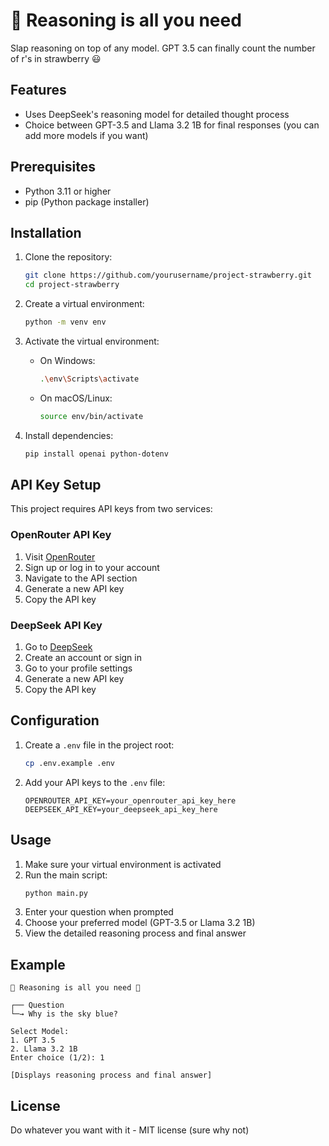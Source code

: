 # 🤖 Reasoning is all you need

Slap reasoning on top of any model. GPT 3.5 can finally count the number of r's in strawberry 😃
## Features

- Uses DeepSeek's reasoning model for detailed thought process
- Choice between GPT-3.5 and Llama 3.2 1B for final responses (you can add more models if you want)

## Prerequisites

- Python 3.11 or higher
- pip (Python package installer)

## Installation

1. Clone the repository:

   ```bash
   git clone https://github.com/yourusername/project-strawberry.git
   cd project-strawberry
   ```

2. Create a virtual environment:

   ```bash
   python -m venv env
   ```

3. Activate the virtual environment:

   - On Windows:
     ```bash
     .\env\Scripts\activate
     ```
   - On macOS/Linux:
     ```bash
     source env/bin/activate
     ```

4. Install dependencies:
   ```bash
   pip install openai python-dotenv
   ```

## API Key Setup

This project requires API keys from two services:

### OpenRouter API Key

1. Visit [OpenRouter](https://openrouter.ai/)
2. Sign up or log in to your account
3. Navigate to the API section
4. Generate a new API key
5. Copy the API key

### DeepSeek API Key

1. Go to [DeepSeek](https://platform.deepseek.com/)
2. Create an account or sign in
3. Go to your profile settings
4. Generate a new API key
5. Copy the API key

## Configuration

1. Create a `.env` file in the project root:

   ```bash
   cp .env.example .env
   ```

2. Add your API keys to the `.env` file:
   ```
   OPENROUTER_API_KEY=your_openrouter_api_key_here
   DEEPSEEK_API_KEY=your_deepseek_api_key_here
   ```

## Usage

1. Make sure your virtual environment is activated
2. Run the main script:
   ```bash
   python main.py
   ```
3. Enter your question when prompted
4. Choose your preferred model (GPT-3.5 or Llama 3.2 1B)
5. View the detailed reasoning process and final answer

## Example

```
🤖 Reasoning is all you need 🤖

┌── Question
└─→ Why is the sky blue?

Select Model:
1. GPT 3.5
2. Llama 3.2 1B
Enter choice (1/2): 1

[Displays reasoning process and final answer]
```

## License

Do whatever you want with it - MIT license (sure why not) 
